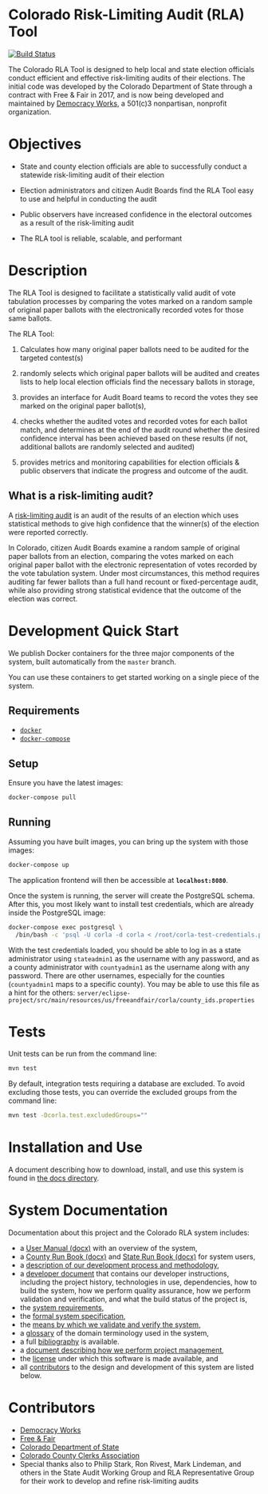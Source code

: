 # Colorado Risk-Limiting Audit (RLA) Tool

[![Build Status](https://travis-ci.org/democracyworks/ColoradoRLA.svg?branch=master)](https://travis-ci.org/democracyworks/ColoradoRLA)

The Colorado RLA Tool is designed to help local and state election officials conduct efficient and effective risk-limiting audits of their elections. The initial code was developed by the Colorado Department of State through a contract with Free & Fair in 2017, and is now being developed and maintained by [Democracy Works](https://democracy.works), a 501(c)3 nonpartisan, nonprofit organization.

# Objectives

- State and county election officials are able to successfully conduct a statewide risk-limiting audit of their election

- Election administrators and citizen Audit Boards find the RLA Tool easy to use and helpful in conducting the audit

- Public observers have increased confidence in the electoral outcomes as a result of the risk-limiting audit

- The RLA tool is reliable, scalable, and performant

# Description

The RLA Tool is designed to facilitate a statistically valid audit of vote tabulation processes by comparing the votes marked on a random sample of original paper ballots with the electronically recorded votes for those same ballots.

The RLA Tool:
1) Calculates how many original paper ballots need to be audited for the targeted contest(s)

2) randomly selects which original paper ballots will be audited and creates lists to help local election officials find the necessary ballots in storage,

3) provides an interface for Audit Board teams to record the votes they see marked on the original paper ballot(s),

4) checks whether the audited votes and recorded votes for each ballot match, and determines at the end of the audit round whether the desired confidence interval has been achieved based on these results (if not, additional ballots are randomly selected and audited)

5) provides metrics and monitoring capabilities for election officials & public observers that indicate the progress and outcome of the audit.

## What is a risk-limiting audit?

A [risk-limiting audit](https://en.wikipedia.org/wiki/Risk-limiting_audit) is an audit of the results of an election which uses statistical methods to give high confidence that the winner(s) of the election were reported correctly.

In Colorado, citizen Audit Boards examine a random sample of original paper ballots from an election, comparing the votes marked on each original paper ballot with the electronic representation of votes recorded by the vote tabulation system. Under most circumstances, this method requires auditing far fewer ballots than a full hand recount or fixed-percentage audit, while also providing strong statistical evidence that the outcome of the election was correct.

# Development Quick Start

We publish Docker containers for the three major components of the system, built
automatically from the `master` branch.

You can use these containers to get started working on a single piece of the
system.

## Requirements

- [`docker`](https://docs.docker.com/install/)
- [`docker-compose`](https://docs.docker.com/compose/)

## Setup

Ensure you have the latest images:

```sh
docker-compose pull
```

## Running

Assuming you have built images, you can bring up the system with those images:

```sh
docker-compose up
```

The application frontend will then be accessible at **`localhost:8080`**.

Once the system is running, the server will create the PostgreSQL schema. After
this, you most likely want to install test credentials, which are already inside
the PostgreSQL image:

```sh
docker-compose exec postgresql \
  /bin/bash -c 'psql -U corla -d corla < /root/corla-test-credentials.psql'
```

With the test credentials loaded, you should be able to log in as a state
administrator using `stateadmin1` as the username with any password, and as a
county administrator with `countyadmin1` as the username along with any
password. There are other usernames, especially for the counties (`countyadmin1`
maps to a specific county). You may be able to use this file as a hint for the
others:
`server/eclipse-project/src/main/resources/us/freeandfair/corla/county_ids.properties`

# Tests

Unit tests can be run from the command line:

```sh
mvn test
```

By default, integration tests requiring a database are excluded. To avoid
excluding those tests, you can override the excluded groups from the command
line:

```sh
mvn test -Dcorla.test.excludedGroups=""
```

# Installation and Use

A document describing how to download, install, and use this system is
found in [the docs directory](docs/15_installation.md).

# System Documentation

Documentation about this project and the Colorado RLA system includes:
* a [User Manual (docx)](docs/user_manual.docx)
  with an overview of the system,
* a [County Run Book (docx)](docs/county_runbook.docx) and
  [State Run Book (docx)](docs/sos_runbook.docx) for system users,
* a [description of our development process and methodology](docs/35_methodology.md),
* a [developer document](docs/25_developer.md) that contains our
  developer instructions, including the project history, technologies
  in use, dependencies, how to build the system, how we perform
  quality assurance, how we perform validation and verification, and
  what the build status of the project is,
* the [system requirements](docs/50_requirements.md),
* the [formal system specification](docs/55_specification.md),
* the [means by which we validate and verify the system](docs/40_v_and_v.md),
* a [glossary](docs/89_glossary.md) of the domain terminology used in
  the system,
* a full [bibliography](docs/99_bibliography.md) is available.
* a [document describing how we perform project management](docs/30_project_management.md),
* the [license](LICENSE.md) under which this software is made available,
  and
* all [contributors](#contributors) to the design and development of
  this system are listed below.

# Contributors

* [Democracy Works](https://democracy.works)
* [Free & Fair](https://http://freeandfair.us)
* [Colorado Department of State](https://www.sos.state.co.us/pubs/elections/auditCenter.html)
* [Colorado County Clerks Association](www.clerkandrecorder.org/)
* Special thanks also to Philip Stark, Ron Rivest, Mark Lindeman, and others in the State Audit Working Group and RLA Representative Group for their work to develop and refine risk-limiting audits
